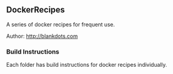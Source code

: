 ## DockerRecipes

A series of docker recipes for frequent use.

Author: http://blankdots.com

### Build Instructions

Each folder has build instructions for docker recipes individually. 

